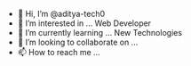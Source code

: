 - 👋 Hi, I’m @aditya-tech0
- 👀 I’m interested in ... Web Developer
- 🌱 I’m currently learning ... New Technologies
- 💞️ I’m looking to collaborate on ...
- 📫 How to reach me ...

<!---
aditya-tech0/aditya-tech0 is a ✨ special ✨ repository because its `README.md` (this file) appears on your GitHub profile.
You can click the Preview link to take a look at your changes.
--->
